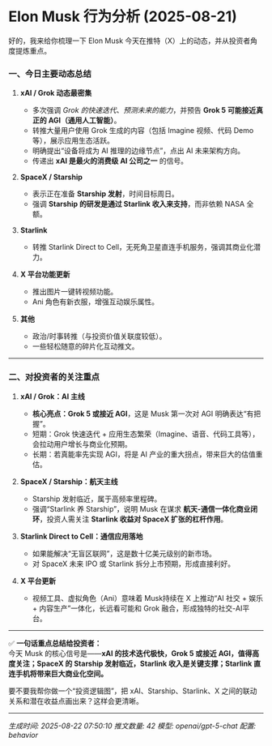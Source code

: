 # Elon Musk 行为分析 (2025-08-21)

好的，我来给你梳理一下 Elon Musk 今天在推特（X）上的动态，并从投资者角度提炼重点。  

### 一、今日主要动态总结
1. **xAI / Grok 动态最密集**  
   - 多次强调 *Grok 的快速迭代、预测未来的能力*，并预告 **Grok 5 可能接近真正的 AGI（通用人工智能）**。  
   - 转推大量用户使用 Grok 生成的内容（包括 Imagine 视频、代码 Demo 等），展示应用生态活跃。  
   - 明确提出“设备将成为 AI 推理的边缘节点”，点出 AI 未来架构方向。  
   - 传递出 **xAI 是最火的消费级 AI 公司之一** 的信号。

2. **SpaceX / Starship**  
   - 表示正在准备 **Starship 发射**，时间目标周日。  
   - 强调 **Starship 的研发是通过 Starlink 收入来支持**，而非依赖 NASA 全额。  

3. **Starlink**  
   - 转推 Starlink Direct to Cell，无死角卫星直连手机服务，强调其商业化潜力。  

4. **X 平台功能更新**  
   - 推出图片一键转视频功能。  
   - Ani 角色有新衣服，增强互动娱乐属性。  

5. **其他**  
   - 政治/时事转推（与投资价值关联度较低）。  
   - 一些轻松随意的碎片化互动推文。  

---

### 二、对投资者的关注重点
1. **xAI / Grok：AI 主线**
   - **核心亮点：Grok 5 或接近 AGI**，这是 Musk 第一次对 AGI 明确表达“有把握”。  
   - 短期：Grok 快速迭代 + 应用生态繁荣（Imagine、语音、代码工具等），会拉动用户增长与商业化预期。  
   - 长期：若真能率先实现 AGI，将是 AI 产业的重大拐点，带来巨大的估值重估。

2. **SpaceX / Starship：航天主线**
   - Starship 发射临近，属于高频率里程碑。  
   - 强调“Starlink 养 Starship”，说明 Musk 在谋求 **航天-通信一体化商业闭环**，投资人需关注 **Starlink 收益对 SpaceX 扩张的杠杆作用**。  

3. **Starlink Direct to Cell：通信应用落地**
   - 如果能解决“无盲区联网”，这是数十亿美元级别的新市场。  
   - 对 SpaceX 未来 IPO 或 Starlink 拆分上市预期，形成直接利好。  

4. **X 平台更新**
   - 视频工具、虚拟角色（Ani）意味着 Musk持续在 X 上推动“AI 社交 + 娱乐 + 内容生产”一体化，长远看可能和 Grok 融合，形成独特的社交-AI平台。

---

✅ **一句话重点总结给投资者：**  
今天 Musk 的核心信号是——**xAI 的技术迭代极快，Grok 5 或接近 AGI，值得高度关注；SpaceX 的 Starship 发射临近，Starlink 收入是关键支撑；Starlink 直连手机将带来巨大商业化空间。**  

要不要我帮你做一个“投资逻辑图”，把 xAI、Starship、Starlink、X 之间的联动关系和潜在收益点画出来？这样会更清晰。

---
*生成时间: 2025-08-22 07:50:10*
*推文数量: 42*
*模型: openai/gpt-5-chat*
*配置: behavior*

